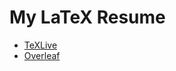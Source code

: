 # My LaTeX Resume

- [TeXLive](https://www.tug.org/texlive/)
- [Overleaf](https://www.overleaf.com/project/65c4196a144f389425446edb)